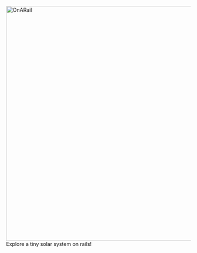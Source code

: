 <img width="1920" height="640" alt="OnARail" src="https://github.com/user-attachments/assets/ce189d12-0910-478e-91a7-5295e27d6534" />
Explore a tiny solar system on rails!
